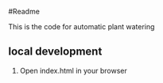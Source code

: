 #Readme

This is the code for automatic plant watering

## local development

1. Open index.html in your browser